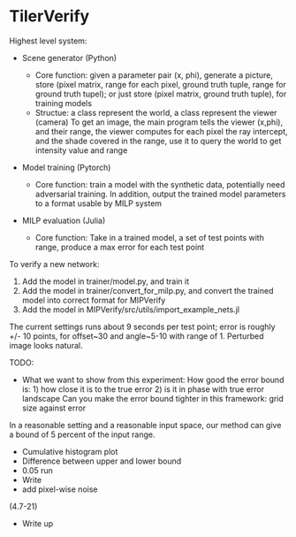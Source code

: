 # TilerVerify
Highest level system:
- Scene generator (Python)
    - Core function: given a parameter pair (x, phi), generate a picture, store (pixel matrix, range for each pixel, ground truth tuple, range for ground truth tupel); or just store (pixel matrix, ground truth tuple), for training models
    - Structue: a class represent the world, a class represent the viewer (camera)
        To get an image, the main program tells the viewer (x,phi), and their range, the viewer computes for each pixel the ray intercept, and the shade covered in the range, use it to query the world to get intensity value and range

- Model training (Pytorch)
    - Core function: train a model with the synthetic data, potentially need adversarial training. In addition, output the trained model parameters to a format usable by MILP system

- MILP evaluation (Julia)
    - Core function: Take in a trained model, a set of test points with range, produce a max error for each test point

To verify a new network:
1. Add the model in trainer/model.py, and train it
2. Add the model in trainer/convert_for_milp.py, and convert the trained model into correct format for MIPVerify
3. Add the model in MIPVerify/src/utils/import_example_nets.jl


The current settings runs about 9 seconds per test point; error is roughly +/- 10 points, for offset~30 and angle~5-10 with range of 1. Perturbed image looks natural.

TODO:
- What we want to show from this experiment:
How good the error bound is: 1) how close it is to the true error 2) is it in phase with true error landscape
Can you make the error bound tighter in this framework: grid size against error

In a reasonable setting and a reasonable input space, our method can give a bound of 5 percent of the input
range.  


- Cumulative histogram plot
- Difference between upper and lower bound
- 0.05 run
- Write
- add pixel-wise noise


(4.7-21)
- Write up
